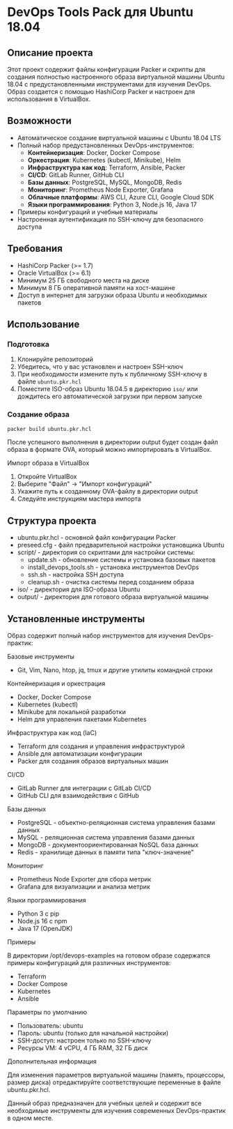 # DevOps Tools Pack для Ubuntu 18.04

## Описание проекта

Этот проект содержит файлы конфигурации Packer и скрипты для создания полностью настроенного образа виртуальной машины Ubuntu 18.04 с предустановленными инструментами для изучения DevOps. Образ создается с помощью HashiCorp Packer и настроен для использования в VirtualBox.

## Возможности

- Автоматическое создание виртуальной машины с Ubuntu 18.04 LTS
- Полный набор предустановленных DevOps-инструментов:
  - **Контейнеризация**: Docker, Docker Compose
  - **Оркестрация**: Kubernetes (kubectl, Minikube), Helm
  - **Инфраструктура как код**: Terraform, Ansible, Packer
  - **CI/CD**: GitLab Runner, GitHub CLI
  - **Базы данных**: PostgreSQL, MySQL, MongoDB, Redis
  - **Мониторинг**: Prometheus Node Exporter, Grafana
  - **Облачные платформы**: AWS CLI, Azure CLI, Google Cloud SDK
  - **Языки программирования**: Python 3, Node.js 16, Java 17
- Примеры конфигураций и учебные материалы
- Настроенная аутентификация по SSH-ключу для безопасного доступа

## Требования

- HashiCorp Packer (>= 1.7)
- Oracle VirtualBox (>= 6.1)
- Минимум 25 ГБ свободного места на диске
- Минимум 8 ГБ оперативной памяти на хост-машине
- Доступ в интернет для загрузки образа Ubuntu и необходимых пакетов

## Использование

### Подготовка

1. Клонируйте репозиторий
2. Убедитесь, что у вас установлен и настроен SSH-ключ
3. При необходимости измените путь к публичному SSH-ключу в файле `ubuntu.pkr.hcl`
4. Поместите ISO-образ Ubuntu 18.04.5 в директорию `iso/` или дождитесь его автоматической загрузки при первом запуске

### Создание образа

```bash
packer build ubuntu.pkr.hcl
```

После успешного выполнения в директории output будет создан файл образа в формате OVA, который можно импортировать в VirtualBox.

Импорт образа в VirtualBox

1. Откройте VirtualBox
2. Выберите "Файл" -> "Импорт конфигураций"
3. Укажите путь к созданному OVA-файлу в директории output
4. Следуйте инструкциям мастера импорта

## Структура проекта

- ubuntu.pkr.hcl - основной файл конфигурации Packer
- preseed.cfg - файл предварительной настройки установщика Ubuntu
- script/ - директория со скриптами для настройки системы:
  - update.sh - обновление системы и установка базовых пакетов
  - install_devops_tools.sh - установка инструментов DevOps
  - ssh.sh - настройка SSH доступа
  - cleanup.sh - очистка системы перед созданием образа
- iso/ - директория для ISO-образа Ubuntu
- output/ - директория для готового образа виртуальной машины

## Установленные инструменты

Образ содержит полный набор инструментов для изучения DevOps-практик:

Базовые инструменты

- Git, Vim, Nano, htop, jq, tmux и другие утилиты командной строки

Контейнеризация и оркестрация

- Docker, Docker Compose
- Kubernetes (kubectl)
- Minikube для локальной разработки
- Helm для управления пакетами Kubernetes

Инфраструктура как код (IaC)

- Terraform для создания и управления инфраструктурой
- Ansible для автоматизации конфигурации
- Packer для создания образов виртуальных машин

CI/CD

- GitLab Runner для интеграции с GitLab CI/CD
- GitHub CLI для взаимодействия с GitHub

Базы данных

- PostgreSQL - объектно-реляционная система управления базами данных
- MySQL - реляционная система управления базами данных
- MongoDB - документоориентированная NoSQL база данных
- Redis - хранилище данных в памяти типа "ключ-значение"

Мониторинг

- Prometheus Node Exporter для сбора метрик
- Grafana для визуализации и анализа метрик

Языки программирования

- Python 3 с pip
- Node.js 16 с npm
- Java 17 (OpenJDK)

Примеры

В директории /opt/devops-examples на готовом образе содержатся примеры конфигураций для различных инструментов:

- Terraform
- Docker Compose
- Kubernetes
- Ansible

Параметры по умолчанию

- Пользователь: ubuntu
- Пароль: ubuntu (только для начальной настройки)
- SSH-доступ: настроен только по SSH-ключу
- Ресурсы VM: 4 vCPU, 4 ГБ RAM, 32 ГБ диск

Дополнительная информация

Для изменения параметров виртуальной машины (память, процессоры, размер диска) отредактируйте соответствующие переменные в файле ubuntu.pkr.hcl.

Данный образ предназначен для учебных целей и содержит все необходимые инструменты для изучения современных DevOps-практик в одном месте.
